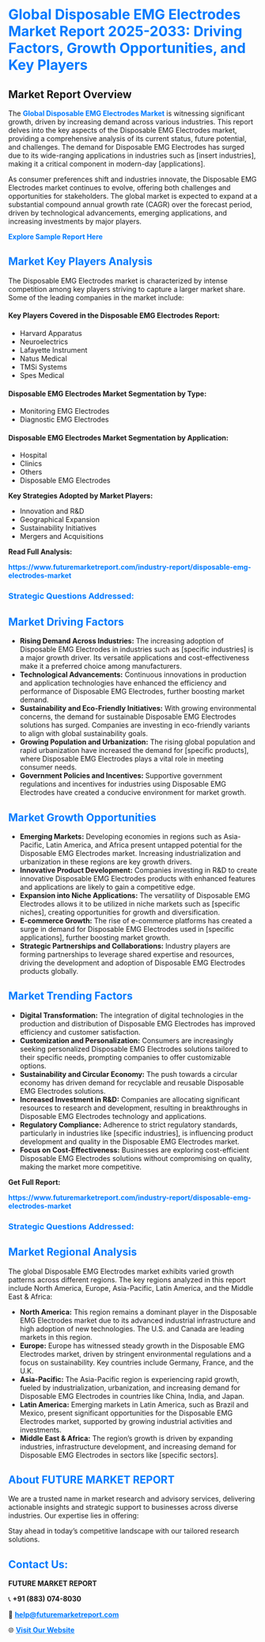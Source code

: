 <h1 style="color: #007BFF;">Global Disposable EMG Electrodes Market Report 2025-2033: Driving Factors, Growth Opportunities, and Key Players</h1>

<section id="overview">
<h2>Market Report Overview</h2>
<p>The <a href="https://www.futuremarketreport.com/industry-report/disposable-emg-electrodes-market" style="color: #007BFF; text-decoration: none;"><strong>Global Disposable EMG Electrodes Market</strong></a> is witnessing significant growth, driven by increasing demand across various industries. This report delves into the key aspects of the Disposable EMG Electrodes market, providing a comprehensive analysis of its current status, future potential, and challenges. The demand for Disposable EMG Electrodes has surged due to its wide-ranging applications in industries such as [insert industries], making it a critical component in modern-day [applications].</p>
<p>As consumer preferences shift and industries innovate, the Disposable EMG Electrodes market continues to evolve, offering both challenges and opportunities for stakeholders. The global market is expected to expand at a substantial compound annual growth rate (CAGR) over the forecast period, driven by technological advancements, emerging applications, and increasing investments by major players.</p>
</section>

<section id="overview">
<p><a href="https://www.futuremarketreport.com/request-sample/reportId=125042" style="color: #007BFF; text-decoration: none;"><strong>Explore Sample Report Here</strong></a></p>
</section>

<section id="key-players">
<h2 style="color: #007BFF;">Market Key Players Analysis</h2>
<p>The Disposable EMG Electrodes market is characterized by intense competition among key players striving to capture a larger market share. Some of the leading companies in the market include:</p>
<h4>Key Players Covered in the Disposable EMG Electrodes Report:</h4>
<ul><li>Harvard Apparatus</li><li>Neuroelectrics</li><li>Lafayette Instrument</li><li>Natus Medical</li><li>TMSi Systems</li><li>Spes Medical</li></ul>
<h4>Disposable EMG Electrodes Market Segmentation by Type:</h4>
<ul><li>Monitoring EMG Electrodes</li><li>Diagnostic EMG Electrodes</li></ul>

<h4>Disposable EMG Electrodes Market Segmentation by Application:</h4>
<ul><li>Hospital</li><li>Clinics</li><li>Others</li><li>Disposable EMG Electrodes</li></ul>
<p><strong>Key Strategies Adopted by Market Players:</strong></p>
<ul>
<li>Innovation and R&D</li>
<li>Geographical Expansion</li>
<li>Sustainability Initiatives</li>
<li>Mergers and Acquisitions</li>
</ul>
</section>

<section>
<p><strong>Read Full Analysis: </strong></p><a href="https://www.futuremarketreport.com/industry-report/disposable-emg-electrodes-market" style="color: #007BFF; text-decoration: none;"><strong>https://www.futuremarketreport.com/industry-report/disposable-emg-electrodes-market</strong></a>
<h3 style="color: #007BFF;">Strategic Questions Addressed:</h3>
</section>

<section id="driving-factors">
<h2 style="color: #007BFF;">Market Driving Factors</h2>
<ul>
<li><strong>Rising Demand Across Industries:</strong> The increasing adoption of Disposable EMG Electrodes in industries such as [specific industries] is a major growth driver. Its versatile applications and cost-effectiveness make it a preferred choice among manufacturers.</li>
<li><strong>Technological Advancements:</strong> Continuous innovations in production and application technologies have enhanced the efficiency and performance of Disposable EMG Electrodes, further boosting market demand.</li>
<li><strong>Sustainability and Eco-Friendly Initiatives:</strong> With growing environmental concerns, the demand for sustainable Disposable EMG Electrodes solutions has surged. Companies are investing in eco-friendly variants to align with global sustainability goals.</li>
<li><strong>Growing Population and Urbanization:</strong> The rising global population and rapid urbanization have increased the demand for [specific products], where Disposable EMG Electrodes plays a vital role in meeting consumer needs.</li>
<li><strong>Government Policies and Incentives:</strong> Supportive government regulations and incentives for industries using Disposable EMG Electrodes have created a conducive environment for market growth.</li>
</ul>
</section>

<section id="growth-opportunities">
<h2 style="color: #007BFF;">Market Growth Opportunities</h2>
<ul>
<li><strong>Emerging Markets:</strong> Developing economies in regions such as Asia-Pacific, Latin America, and Africa present untapped potential for the Disposable EMG Electrodes market. Increasing industrialization and urbanization in these regions are key growth drivers.</li>
<li><strong>Innovative Product Development:</strong> Companies investing in R&D to create innovative Disposable EMG Electrodes products with enhanced features and applications are likely to gain a competitive edge.</li>
<li><strong>Expansion into Niche Applications:</strong> The versatility of Disposable EMG Electrodes allows it to be utilized in niche markets such as [specific niches], creating opportunities for growth and diversification.</li>
<li><strong>E-commerce Growth:</strong> The rise of e-commerce platforms has created a surge in demand for Disposable EMG Electrodes used in [specific applications], further boosting market growth.</li>
<li><strong>Strategic Partnerships and Collaborations:</strong> Industry players are forming partnerships to leverage shared expertise and resources, driving the development and adoption of Disposable EMG Electrodes products globally.</li>
</ul>
</section>

<section id="trending-factors">
<h2 style="color: #007BFF;">Market Trending Factors</h2>
<ul>
<li><strong>Digital Transformation:</strong> The integration of digital technologies in the production and distribution of Disposable EMG Electrodes has improved efficiency and customer satisfaction.</li>
<li><strong>Customization and Personalization:</strong> Consumers are increasingly seeking personalized Disposable EMG Electrodes solutions tailored to their specific needs, prompting companies to offer customizable options.</li>
<li><strong>Sustainability and Circular Economy:</strong> The push towards a circular economy has driven demand for recyclable and reusable Disposable EMG Electrodes solutions.</li>
<li><strong>Increased Investment in R&D:</strong> Companies are allocating significant resources to research and development, resulting in breakthroughs in Disposable EMG Electrodes technology and applications.</li>
<li><strong>Regulatory Compliance:</strong> Adherence to strict regulatory standards, particularly in industries like [specific industries], is influencing product development and quality in the Disposable EMG Electrodes market.</li>
<li><strong>Focus on Cost-Effectiveness:</strong> Businesses are exploring cost-efficient Disposable EMG Electrodes solutions without compromising on quality, making the market more competitive.</li>
</ul>
</section>

<section>
<p><strong>Get Full Report: </strong></p><a href="https://www.futuremarketreport.com/industry-report/disposable-emg-electrodes-market" style="color: #007BFF; text-decoration: none;"><strong>https://www.futuremarketreport.com/industry-report/disposable-emg-electrodes-market</strong></a>
<h3 style="color: #007BFF;">Strategic Questions Addressed:</h3>
</section>


<section id="regional-analysis">
<h2 style="color: #007BFF;">Market Regional Analysis</h2>
<p>The global Disposable EMG Electrodes market exhibits varied growth patterns across different regions. The key regions analyzed in this report include North America, Europe, Asia-Pacific, Latin America, and the Middle East & Africa:</p>
<ul>
<li><strong>North America:</strong> This region remains a dominant player in the Disposable EMG Electrodes market due to its advanced industrial infrastructure and high adoption of new technologies. The U.S. and Canada are leading markets in this region.</li>
<li><strong>Europe:</strong> Europe has witnessed steady growth in the Disposable EMG Electrodes market, driven by stringent environmental regulations and a focus on sustainability. Key countries include Germany, France, and the U.K.</li>
<li><strong>Asia-Pacific:</strong> The Asia-Pacific region is experiencing rapid growth, fueled by industrialization, urbanization, and increasing demand for Disposable EMG Electrodes in countries like China, India, and Japan.</li>
<li><strong>Latin America:</strong> Emerging markets in Latin America, such as Brazil and Mexico, present significant opportunities for the Disposable EMG Electrodes market, supported by growing industrial activities and investments.</li>
<li><strong>Middle East & Africa:</strong> The region’s growth is driven by expanding industries, infrastructure development, and increasing demand for Disposable EMG Electrodes in sectors like [specific sectors].</li>
</ul>
</section>

<footer>
<h2 style="color: #007BFF;">About FUTURE MARKET REPORT</h2>
<p>We are a trusted name in market research and advisory services, delivering actionable insights and strategic support to businesses across diverse industries. Our expertise lies in offering:</p>

<p>Stay ahead in today’s competitive landscape with our tailored research solutions.</p>

<h2 style="color: #007BFF;">Contact Us:</h2>
<p><strong>FUTURE MARKET REPORT</strong></p>
<p>📞 <strong>+91 (883) 074-8030</strong></p>
<p>📧 <strong><a href="mailto:help@futuremarketreport.com" style="color: #007BFF;">help@futuremarketreport.com</a></strong></p>
<p>🌐 <strong><a href="https://www.futuremarketreport.com/" style="color: #007BFF;">Visit Our Website</a></strong></p>
</footer>